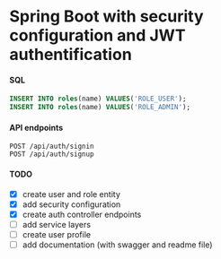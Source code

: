 # Spring Boot with security configuration and JWT authentification

#### SQL
```sql
INSERT INTO roles(name) VALUES('ROLE_USER');
INSERT INTO roles(name) VALUES('ROLE_ADMIN');
```

#### API endpoints
```$xslt
POST /api/auth/signin
POST /api/auth/signup
```
#### TODO
- [x] create user and role entity
- [x] add security configuration
- [x] create auth controller endpoints
- [ ] add service layers
- [ ] create user profile
- [ ] add documentation (with swagger and readme file)
